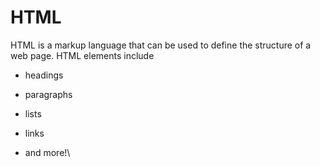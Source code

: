 # HTML

HTML is a markup language that can be used to define the structure of a web page. HTML elements include

* headings
* paragraphs
* lists
* links
* and more!\